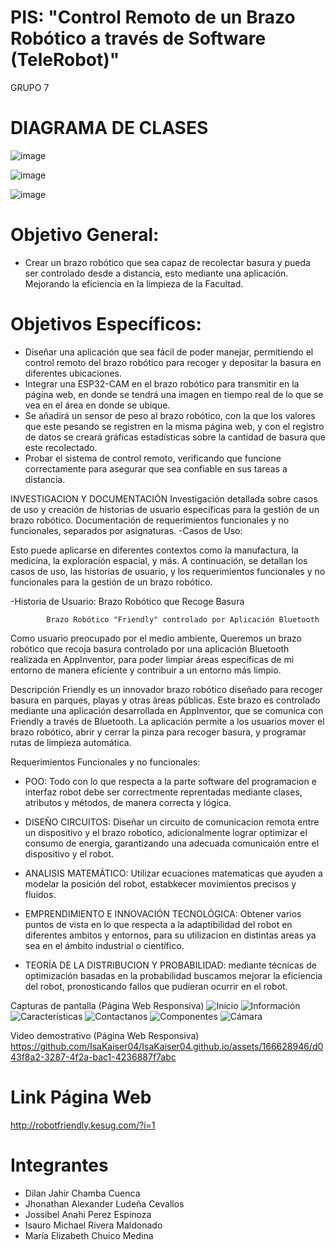 # PIS: "Control Remoto de un Brazo Robótico a través de Software (TeleRobot)"
GRUPO 7

# DIAGRAMA DE CLASES

![image](https://github.com/user-attachments/assets/b1c7310a-61de-4ce8-97ab-0084bff5c055)

![image](https://github.com/user-attachments/assets/051ab4ad-ffed-40c1-8765-c6b5b42b1722)

![image](https://github.com/IsaKaiser04/IsaKaiser04.github.io/assets/166523218/79ee2834-2083-40e5-9cc6-b6ec7d37666c)

# Objetivo General:
* Crear un brazo robótico que sea capaz de recolectar basura y pueda ser
controlado desde a distancia, esto mediante una aplicación. Mejorando la
eficiencia en la limpieza de la Facultad.
# Objetivos Específicos:
* Diseñar una aplicación que sea fácil de poder manejar, permitiendo el control remoto
del brazo robótico para recoger y depositar la basura en diferentes ubicaciones.
* Integrar una ESP32-CAM en el brazo robótico para transmitir en la página web, en
donde se tendrá una imagen en tiempo real de lo que se vea en el área en donde se
ubique.
* Se añadirá un sensor de peso al brazo robótico, con la que los valores que este pesando
se registren en la misma página web, y con el registro de datos se creará gráficas
estadísticas sobre la cantidad de basura que este recolectado.
* Probar el sistema de control remoto, verificando que funcione correctamente para
asegurar que sea confiable en sus tareas a distancia.

INVESTIGACION Y DOCUMENTACIÓN
Investigación detallada sobre casos de uso y creación de historias de usuario específicas para la gestión de un brazo robótico.
Documentación de requerimientos funcionales y no funcionales, separados por asignaturas.
-Casos de Uso:

Esto puede aplicarse en diferentes contextos como la manufactura, la medicina, la exploración espacial, y más. A continuación, se detallan los casos de uso, las historias de usuario, y los requerimientos funcionales y no funcionales para la gestión de un brazo robótico.

-Historia de Usuario: Brazo Robótico que Recoge Basura
            
            Brazo Robótico "Friendly" controlado por Aplicación Bluetooth
Como usuario preocupado por el medio ambiente,
Queremos un brazo robótico que recoja basura controlado por una aplicación Bluetooth realizada en AppInventor, para poder limpiar áreas específicas de mi entorno de manera eficiente y contribuir a un entorno más limpio.

Descripción
Friendly es un innovador brazo robótico diseñado para recoger basura en parques, playas y otras áreas públicas. Este brazo es controlado mediante una aplicación desarrollada en AppInventor, que se comunica con Friendly a través de Bluetooth. La aplicación permite a los usuarios mover el brazo robótico, abrir y cerrar la pinza para recoger basura, y programar rutas de limpieza automática.

Requerimientos Funcionales y no funcionales:
- POO: Todo con lo que respecta a la parte software del programacion e interfaz robot debe ser correctmente reprentadas mediante clases, atributos y métodos, de manera correcta y lógica.

- DISEÑO CIRCUITOS: Diseñar un circuito de comunicacion remota entre un dispositivo y el brazo robotico, adicionalmente lograr optimizar el consumo de energia,  garantizando una adecuada comunicaión entre el dispositivo y el robot. 

- ANALISIS MATEMÁTICO: Utilizar ecuaciones matematicas que ayuden a modelar la posición del robot, estabkecer movimientos precisos y fluidos.

- EMPRENDIMIENTO E INNOVACIÓN TECNOLÓGICA: Obtener varios puntos de vista en lo que respecta a la adaptibilidad del robot en diferentes ambitos y entornos, para su utilizacion en distintas areas ya sea en el ámbito industrial o científico.

- TEORÍA DE LA DISTRIBUCION Y PROBABILIDAD: mediante técnicas de optimización basadas en la probabilidad buscamos mejorar la eficiencia del robot, pronosticando fallos que pudieran ocurrir en el robot.


Capturas de pantalla (Página Web Responsiva)
![Inicio](https://github.com/IsaKaiser04/IsaKaiser04.github.io/assets/166628946/1a0bc98f-37f4-4886-8736-491f0df33e84)
![Información](https://github.com/IsaKaiser04/IsaKaiser04.github.io/assets/166628946/89ed77cf-d580-4160-a6cb-ab8c134d15d6)
![Características](https://github.com/IsaKaiser04/IsaKaiser04.github.io/assets/166628946/7384e647-53fd-47b7-81b6-87c035a5bc1b)
![Contactanos](https://github.com/IsaKaiser04/IsaKaiser04.github.io/assets/166628946/d54bbe20-fbf2-4085-ab8f-b41d44598995)
![Componentes](https://github.com/IsaKaiser04/IsaKaiser04.github.io/assets/166628946/4891f40e-8bf2-4fe6-b1aa-0ededaddd904)
![Cámara](https://github.com/IsaKaiser04/IsaKaiser04.github.io/assets/166628946/8685612d-e721-4154-91ee-dc1524f513c0)


Video demostrativo (Página Web Responsiva)
https://github.com/IsaKaiser04/IsaKaiser04.github.io/assets/166628946/d043f8a2-3287-4f2a-bac1-4236887f7abc

# Link Página Web
http://robotfriendly.kesug.com/?i=1
# Integrantes
* Dilan Jahir Chamba Cuenca
* Jhonathan Alexander Ludeña Cevallos
* Jossibel Anahi Perez Espinoza
* Isauro Michael Rivera Maldonado
* María Elizabeth Chuico Medina


